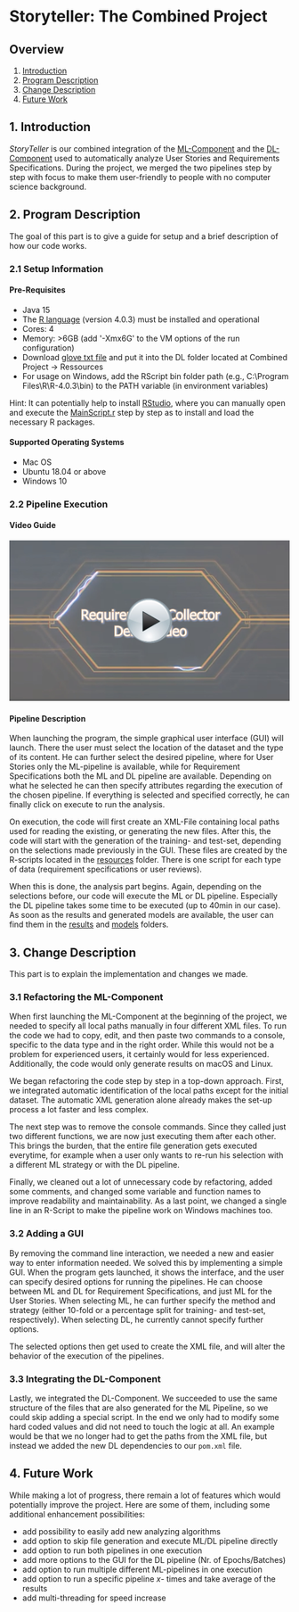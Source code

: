 # Storyteller: The Combined Project

## Overview
1. [Introduction](#section1)
2. [Program Description](#section2)
3. [Change Description](#section3)
4. [Future Work](#section4)

## 1. Introduction <a name="section1"></a>
_StoryTeller_ is our combined integration of the [ML-Component](https://github.com/spanichella/Requirement-Collector-ML-Component) and the [DL-Component](https://github.com/lmruizcar/Requirements-Collector-DL-Component) used to automatically analyze User Stories and Requirements Specifications.
During the project, we merged the two pipelines step by step with focus to make them user-friendly to people with no computer science background.

## 2. Program Description <a name="section2"></a>
The goal of this part is to give a guide for setup and a brief description of how our code works.

### 2.1 Setup Information

#### Pre-Requisites
- Java 15
- The [R language](https://cran.r-project.org/) (version 4.0.3) must be installed and operational 
- Cores: 4
- Memory: >6GB (add '-Xmx6G' to the VM options of the run configuration)
- Download [glove txt file](https://www.kaggle.com/watts2/glove6b50dtxt) and put it into the DL folder located at Combined Project -> Ressources
- For usage on Windows, add the RScript bin folder path (e.g., C:\Program Files\R\R-4.0.3\bin) to the PATH variable (in environment variables)

Hint: It can potentially help to install [RStudio](https://rstudio.com/products/rstudio/download/), where you can manually open and execute the [MainScript.r](resources/R-scripts/MainScript.r) step by step as to install and load the necessary R packages.


#### Supported Operating Systems
- Mac OS
- Ubuntu 18.04 or above
- Windows 10


### 2.2 Pipeline Execution

#### Video Guide
[![IMAGE ALT TEXT HERE](images/ThumbnailSWM.jpg)](https://www.youtube.com/watch?v=ZXxYfPH8J0E)

#### Pipeline Description
When launching the program, the simple graphical user interface (GUI) will launch.
There the user must select the location of the dataset and the type of its content.
He can further select the desired pipeline, where for User Stories only the ML-pipeline is available, while for Requirement Specifications both the ML and DL pipeline are available.
Depending on what he selected he can then specify attributes regarding the execution of the chosen pipeline.
If everything is selected and specified correctly, he can finally click on execute to run the analysis.

On execution, the code will first create an XML-File containing local paths used for reading the existing, or generating the new files.
After this, the code will start with the generation of the training- and test-set, depending on the selections made previously in the GUI.
These files are created by the R-scripts located in the [resources](resources) folder.
There is one script for each type of data (requirement specifications or user reviews).

When this is done, the analysis part begins.
Again, depending on the selections before, our code will execute the ML or DL pipeline.
Especially the DL pipeline takes some time to be executed (up to 40min in our case).
As soon as the results and generated models are available, the user can find them in the [results](/results) and [models](/models) folders.

## 3. Change Description <a name="section3"></a>
This part is to explain the implementation and changes we made.

### 3.1 Refactoring the ML-Component
When first launching the ML-Component at the beginning of the project, we needed to specify all local paths manually in four different XML files.
To run the code we had to copy, edit, and then paste two commands to a console, specific to the data type and in the right order.
While this would not be a problem for experienced users, it certainly would for less experienced.
Additionally, the code would only generate results on macOS and Linux.

We began refactoring the code step by step in a top-down approach.
First, we integrated automatic identification of the local paths except for the initial dataset.
The automatic XML generation alone already makes the set-up process a lot faster and less complex.

The next step was to remove the console commands.
Since they called just two different functions, we are now just executing them after each other.
This brings the burden, that the entire file generation gets executed everytime, for example when a user only wants to re-run his selection with a different ML strategy or with the DL pipeline.

Finally, we cleaned out a lot of unnecessary code by refactoring, added some comments, and changed some variable and function names to improve readability and maintainability.
As a last point, we changed a single line in an R-Script to make the pipeline work on Windows machines too.

### 3.2 Adding a GUI
By removing the command line interaction, we needed a new and easier way to enter information needed.
We solved this by implementing a simple GUI.
When the program gets launched, it shows the interface, and the user can specify desired options for running the pipelines.
He can choose between ML and DL for Requirement Specifications, and just ML for the User Stories.
When selecting ML, he can further specify the method and strategy (either 10-fold or a percentage split for training- and test-set, respectively).
When selecting DL, he currently cannot specify further options.

The selected options then get used to create the XML file, and will alter the behavior of the execution of the pipelines.

### 3.3 Integrating the DL-Component
Lastly, we integrated the DL-Component.
We succeeded to use the same structure of the files that are also generated for the ML Pipeline, so we could skip adding a special script.
In the end we only had to modify some hard coded values and did not need to touch the logic at all.
An example would be that we no longer had to get the paths from the XML file, but instead we added the new DL dependencies to our `pom.xml` file.

## 4. Future Work <a name="section4"></a>
While making a lot of progress, there remain a lot of features which would potentially improve the project. 
Here are some of them, including some additional enhancement possibilities:

- add possibility to easily add new analyzing algorithms
- add option to skip file generation and execute ML/DL pipeline directly
- add option to run both pipelines in one execution
- add more options to the GUI for the DL pipeline (Nr. of Epochs/Batches)
- add option to run multiple different ML-pipelines in one execution
- add option to run a specific pipeline _x_- times and take average of the results
- add multi-threading for speed increase
